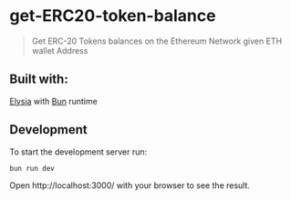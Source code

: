 # get-ERC20-token-balance
>Get ERC-20 Tokens balances on the Ethereum Network given ETH wallet Address

## Built with:

[Elysia](https://elysiajs.com/) with [Bun](https://bun.sh/) runtime 
## Development
To start the development server run:
```bash
bun run dev
```

Open http://localhost:3000/ with your browser to see the result.
